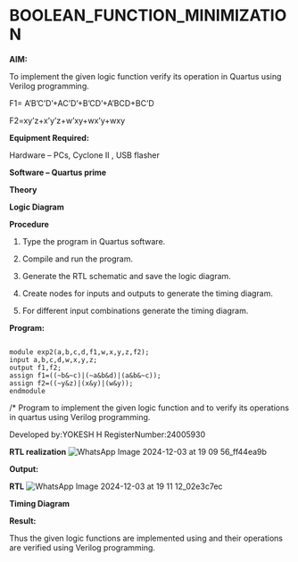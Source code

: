 # BOOLEAN_FUNCTION_MINIMIZATION

**AIM:**

To implement the given logic function verify its operation in Quartus using Verilog programming.

F1= A’B’C’D’+AC’D’+B’CD’+A’BCD+BC’D 

F2=xy’z+x’y’z+w’xy+wx’y+wxy

**Equipment Required:**

Hardware – PCs, Cyclone II , USB flasher

**Software – Quartus prime**

**Theory**

**Logic Diagram**

**Procedure**

1.	Type the program in Quartus software.

2.	Compile and run the program.

3.	Generate the RTL schematic and save the logic diagram.

4.	Create nodes for inputs and outputs to generate the timing diagram.

5.	For different input combinations generate the timing diagram.


**Program:**
```
 
module exp2(a,b,c,d,f1,w,x,y,z,f2);
input a,b,c,d,w,x,y,z;
output f1,f2;
assign f1=((~b&~c)|(~a&b&d)|(a&b&~c));
assign f2=((~y&z)|(x&y)|(w&y));
endmodule
```

/* Program to implement the given logic function and to verify its operations in quartus using Verilog programming. 

Developed by:YOKESH H 
RegisterNumber:24005930


**RTL realization**
![WhatsApp Image 2024-12-03 at 19 09 56_ff44ea9b](https://github.com/user-attachments/assets/a5889f84-684d-456f-b1d9-3b7bf9885902)



**Output:**

**RTL**
![WhatsApp Image 2024-12-03 at 19 11 12_02e3c7ec](https://github.com/user-attachments/assets/dd187615-6ac9-4986-a257-c6467f5022f3)



**Timing Diagram**

**Result:**

Thus the given logic functions are implemented using and their operations are verified using Verilog programming.

